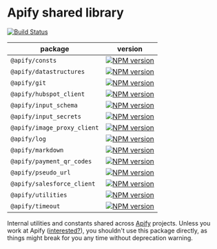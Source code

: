 # Apify shared library

[![Build Status](https://github.com/apify/apify-shared-js/actions/workflows/test_and_release.yml/badge.svg?branch=master)](https://github.com/apify/apify-shared-js/actions/workflows/test_and_release.yml)

package | version
--------|--------
`@apify/consts` | [![NPM version](https://img.shields.io/npm/v/@apify/consts.svg)](https://www.npmjs.com/package/@apify/consts)
`@apify/datastructures` | [![NPM version](https://img.shields.io/npm/v/@apify/datastructures.svg)](https://www.npmjs.com/package/@apify/datastructures)
`@apify/git` | [![NPM version](https://img.shields.io/npm/v/@apify/git.svg)](https://www.npmjs.com/package/@apify/git)
`@apify/hubspot_client` | [![NPM version](https://img.shields.io/npm/v/@apify/hubspot_client.svg)](https://www.npmjs.com/package/@apify/hubspot_client)
`@apify/input_schema` | [![NPM version](https://img.shields.io/npm/v/@apify/input_schema.svg)](https://www.npmjs.com/package/@apify/input_schema)
`@apify/input_secrets` | [![NPM version](https://img.shields.io/npm/v/@apify/input_secrets.svg)](https://www.npmjs.com/package/@apify/input_secrets)
`@apify/image_proxy_client` | [![NPM version](https://img.shields.io/npm/v/@apify/image_proxy_client.svg)](https://www.npmjs.com/package/@apify/image_proxy_client)
`@apify/log` | [![NPM version](https://img.shields.io/npm/v/@apify/log.svg)](https://www.npmjs.com/package/@apify/log)
`@apify/markdown` | [![NPM version](https://img.shields.io/npm/v/@apify/markdown.svg)](https://www.npmjs.com/package/@apify/markdown)
`@apify/payment_qr_codes` | [![NPM version](https://img.shields.io/npm/v/@apify/payment_qr_codes.svg)](https://www.npmjs.com/package/@apify/payment_qr_codes)
`@apify/pseudo_url` | [![NPM version](https://img.shields.io/npm/v/@apify/pseudo_url.svg)](https://www.npmjs.com/package/@apify/pseudo_url)
`@apify/salesforce_client` | [![NPM version](https://img.shields.io/npm/v/@apify/salesforce_client.svg)](https://www.npmjs.com/package/@apify/salesforce_client)
`@apify/utilities` | [![NPM version](https://img.shields.io/npm/v/@apify/utilities.svg)](https://www.npmjs.com/package/@apify/utilities)
`@apify/timeout` | [![NPM version](https://img.shields.io/npm/v/@apify/timeout.svg)](https://www.npmjs.com/package/@apify/timeout)

Internal utilities and constants shared across <a href="https://www.apify.com">Apify</a> projects.
Unless you work at Apify ([interested?](https://apify.com/jobs)), you shouldn't use this package directly,
as things might break for you any time without deprecation warning.
